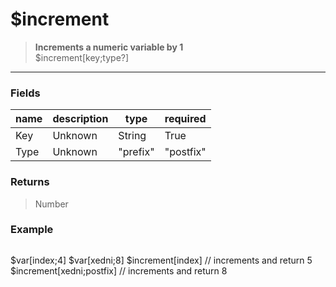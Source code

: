 # **$increment**
> **Increments a numeric variable by 1** <br/>
> $increment[key;type?]
- - -

### Fields
| name | description | type | required |
|------|-------------|------|----------|
| Key | Unknown | String | True |
| Type | Unknown | &quot;prefix&quot; | &quot;postfix&quot; | False |

### Returns
> Number

### Example
> ```php
$var[index;4] $var[xedni;8]
$increment[index] // increments and return 5
$increment[xedni;postfix] // increments and return 8
```